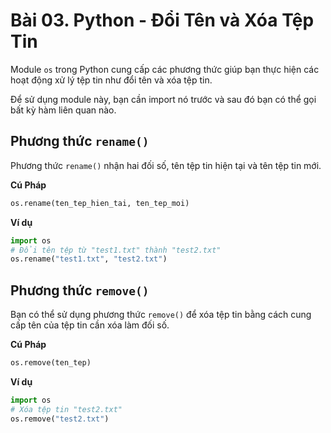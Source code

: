 # Bài 03. Python - Đổi Tên và Xóa Tệp Tin

Module `os` trong Python cung cấp các phương thức giúp bạn thực hiện các hoạt động xử lý tệp tin như đổi tên và xóa tệp tin.

Để sử dụng module này, bạn cần import nó trước và sau đó bạn có thể gọi bất kỳ hàm liên quan nào.

## Phương thức `rename()`

Phương thức `rename()` nhận hai đối số, tên tệp tin hiện tại và tên tệp tin mới.

**Cú Pháp**
```python
os.rename(ten_tep_hien_tai, ten_tep_moi)
```

**Ví dụ**

```python
import os
# Đổi tên tệp từ "test1.txt" thành "test2.txt"
os.rename("test1.txt", "test2.txt")
```

## Phương thức `remove()`

Bạn có thể sử dụng phương thức `remove()` để xóa tệp tin bằng cách cung cấp tên của tệp tin cần xóa làm đối số.

**Cú Pháp**
```python
os.remove(ten_tep)
```

**Ví dụ**

```python
import os
# Xóa tệp tin "test2.txt"
os.remove("test2.txt")
```